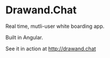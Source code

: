 # Drawand.Chat

Real time, mutli-user white boarding app.

Built in Angular.

See it in action at http://drawand.chat
